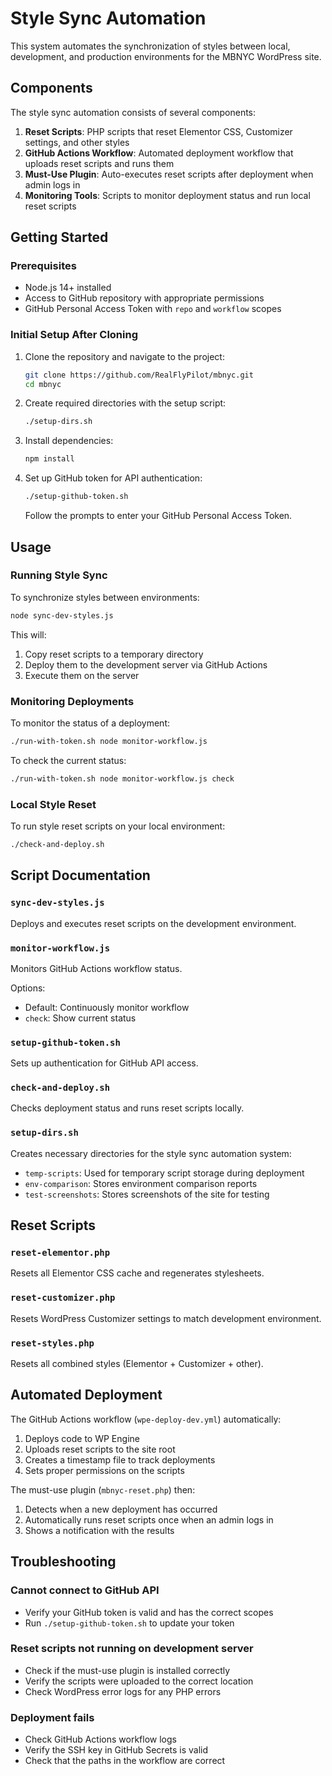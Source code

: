 # Style Sync Automation

This system automates the synchronization of styles between local, development, and production environments for the MBNYC WordPress site.

## Components

The style sync automation consists of several components:

1. **Reset Scripts**: PHP scripts that reset Elementor CSS, Customizer settings, and other styles
2. **GitHub Actions Workflow**: Automated deployment workflow that uploads reset scripts and runs them
3. **Must-Use Plugin**: Auto-executes reset scripts after deployment when admin logs in
4. **Monitoring Tools**: Scripts to monitor deployment status and run local reset scripts

## Getting Started

### Prerequisites

- Node.js 14+ installed
- Access to GitHub repository with appropriate permissions
- GitHub Personal Access Token with `repo` and `workflow` scopes

### Initial Setup After Cloning

1. Clone the repository and navigate to the project:
   ```bash
   git clone https://github.com/RealFlyPilot/mbnyc.git
   cd mbnyc
   ```

2. Create required directories with the setup script:
   ```bash
   ./setup-dirs.sh
   ```

3. Install dependencies:
   ```bash
   npm install
   ```

4. Set up GitHub token for API authentication:
   ```bash
   ./setup-github-token.sh
   ```
   Follow the prompts to enter your GitHub Personal Access Token.

## Usage

### Running Style Sync

To synchronize styles between environments:

```bash
node sync-dev-styles.js
```

This will:
1. Copy reset scripts to a temporary directory
2. Deploy them to the development server via GitHub Actions
3. Execute them on the server

### Monitoring Deployments

To monitor the status of a deployment:

```bash
./run-with-token.sh node monitor-workflow.js
```

To check the current status:

```bash
./run-with-token.sh node monitor-workflow.js check
```

### Local Style Reset

To run style reset scripts on your local environment:

```bash
./check-and-deploy.sh
```

## Script Documentation

### `sync-dev-styles.js`

Deploys and executes reset scripts on the development environment.

### `monitor-workflow.js`

Monitors GitHub Actions workflow status.

Options:
- Default: Continuously monitor workflow
- `check`: Show current status

### `setup-github-token.sh`

Sets up authentication for GitHub API access.

### `check-and-deploy.sh`

Checks deployment status and runs reset scripts locally.

### `setup-dirs.sh`

Creates necessary directories for the style sync automation system:
- `temp-scripts`: Used for temporary script storage during deployment
- `env-comparison`: Stores environment comparison reports
- `test-screenshots`: Stores screenshots of the site for testing

## Reset Scripts

### `reset-elementor.php`

Resets all Elementor CSS cache and regenerates stylesheets.

### `reset-customizer.php`

Resets WordPress Customizer settings to match development environment.

### `reset-styles.php`

Resets all combined styles (Elementor + Customizer + other).

## Automated Deployment

The GitHub Actions workflow (`wpe-deploy-dev.yml`) automatically:

1. Deploys code to WP Engine
2. Uploads reset scripts to the site root
3. Creates a timestamp file to track deployments
4. Sets proper permissions on the scripts

The must-use plugin (`mbnyc-reset.php`) then:

1. Detects when a new deployment has occurred
2. Automatically runs reset scripts once when an admin logs in
3. Shows a notification with the results

## Troubleshooting

### Cannot connect to GitHub API
- Verify your GitHub token is valid and has the correct scopes
- Run `./setup-github-token.sh` to update your token

### Reset scripts not running on development server
- Check if the must-use plugin is installed correctly
- Verify the scripts were uploaded to the correct location
- Check WordPress error logs for any PHP errors

### Deployment fails
- Check GitHub Actions workflow logs
- Verify the SSH key in GitHub Secrets is valid
- Check that the paths in the workflow are correct 